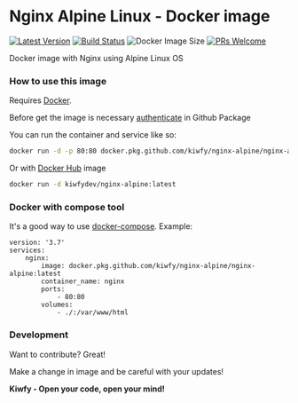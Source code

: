 # Nginx Alpine Linux - Docker image

[![Latest Version](https://img.shields.io/github/v/release/kiwfy/nginx-alpine.svg?style=flat-square)](https://github.com/kiwfy/nginx-alpine/releases)
[![Build Status](https://img.shields.io/github/workflow/status/kiwfy/nginx-alpine/CI?label=ci%20build&style=flat-square)](https://github.com/kiwfy/nginx-alpine/actions?query=workflow%3ACI)
![Docker Image Size](https://img.shields.io/docker/image-size/kiwfydev/nginx-alpine/latest)
[![PRs Welcome](https://img.shields.io/badge/PRs-welcome-brightgreen.svg?style=flat-square)](http://makeapullrequest.com)

Docker image with Nginx using Alpine Linux OS

### How to use this image

Requires [Docker](https://www.docker.com/get-started).

Before get the image is necessary [authenticate](https://docs.github.com/pt/packages/using-github-packages-with-your-projects-ecosystem/configuring-docker-for-use-with-github-packages) in Github Package

You can run the container and service like so:

```sh
docker run -d -p 80:80 docker.pkg.github.com/kiwfy/nginx-alpine/nginx-alpine:latest
```

Or with [Docker Hub](https://hub.docker.com/r/kiwfydev/nginx-alpine) image

```sh
docker run -d kiwfydev/nginx-alpine:latest
```

### Docker with compose tool

It's a good way to use [docker-compose](https://docs.docker.com/compose/). Example:

```
version: '3.7'
services:
    nginx:
        image: docker.pkg.github.com/kiwfy/nginx-alpine/nginx-alpine:latest
        container_name: nginx
        ports:
            - 80:80
        volumes:
            - ./:/var/www/html
```

### Development

Want to contribute? Great!

Make a change in image and be careful with your updates!

**Kiwfy - Open your code, open your mind!**
